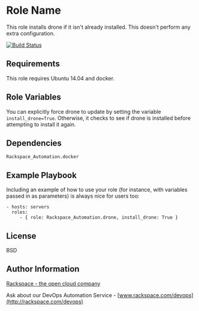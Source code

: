 Role Name
========

This role installs drone if it isn't already installed. This doesn't perform any extra configuration.

[![Build Status](http://drone.onitato.com/github.com/rack-roles/drone/status.svg?branch=master)](http://drone.onitato.com/github.com/rack-roles/drone)

Requirements
------------

This role requires Ubuntu 14.04 and docker.

Role Variables
--------------

You can explicitly force drone to update by setting the variable `install_drone=True`. Otherwise, it checks to see if drone is installed before attempting to install it again.

Dependencies
------------

`Rackspace_Automation.docker`

Example Playbook
-------------------------

Including an example of how to use your role (for instance, with variables passed in as parameters) is always nice for users too:

    - hosts: servers
      roles:
         - { role: Rackspace_Automation.drone, install_drone: True }

License
-------

BSD

Author Information
------------------

[Rackspace - the open cloud company](http://rackspace.com)

Ask about our DevOps Automation Service - [www.rackspace.com/devops](http://rackspace.com/devops)
